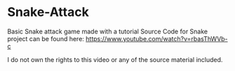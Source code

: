 # Snake-Attack
Basic Snake attack game made with a tutorial
Source Code for Snake project can be found here:
https://www.youtube.com/watch?v=rbasThWVb-c

I do not own the rights to this video or any of the source material included.
